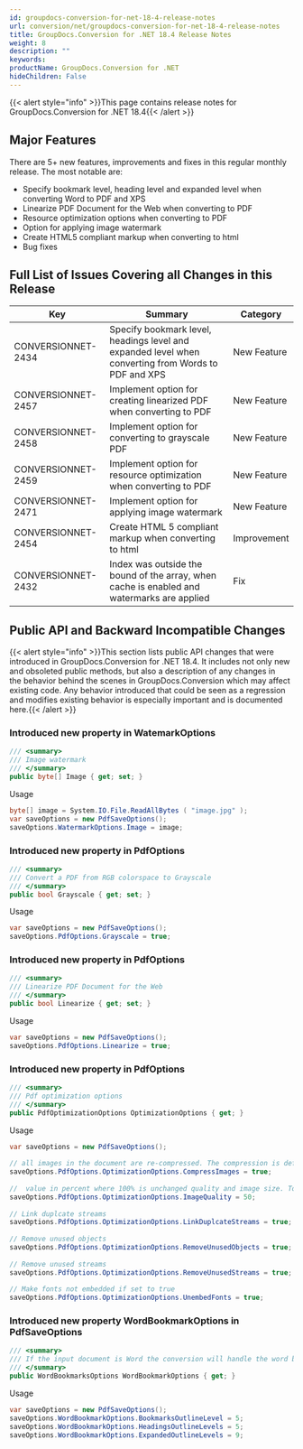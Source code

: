 ```yaml
---
id: groupdocs-conversion-for-net-18-4-release-notes
url: conversion/net/groupdocs-conversion-for-net-18-4-release-notes
title: GroupDocs.Conversion for .NET 18.4 Release Notes
weight: 8
description: ""
keywords: 
productName: GroupDocs.Conversion for .NET
hideChildren: False
---
```

{{< alert style="info" >}}This page contains release notes for GroupDocs.Conversion for .NET 18.4{{< /alert >}}

## Major Features

There are 5+ new features, improvements and fixes in this regular monthly release. The most notable are:

*   Specify bookmark level, heading level and expanded level when converting Word to PDF and XPS
*   Linearize PDF Document for the Web when converting to PDF
*   Resource optimization options when converting to PDF
*   Option for applying image watermark
*   Create HTML5 compliant markup when converting to html
*   Bug fixes
    

## Full List of Issues Covering all Changes in this Release

| Key | Summary | Category |
| --- | --- | --- |
| CONVERSIONNET-2434 | Specify bookmark level, headings level and expanded level when converting from Words to PDF and XPS | New Feature |
| CONVERSIONNET-2457 | Implement option for creating linearized PDF when converting to PDF | New Feature |
| CONVERSIONNET-2458 | Implement option for converting to grayscale PDF | New Feature |
| CONVERSIONNET-2459 | Implement option for resource optimization when converting to PDF | New Feature |
| CONVERSIONNET-2471 | Implement option for applying image watermark | New Feature |
| CONVERSIONNET-2454 | Create HTML 5 compliant markup when converting to html | Improvement |
| CONVERSIONNET-2432 | Index was outside the bound of the array, when cache is enabled and watermarks are applied | Fix |

## Public API and Backward Incompatible Changes

{{< alert style="info" >}}This section lists public API changes that were introduced in GroupDocs.Conversion for .NET 18.4. It includes not only new and obsoleted public methods, but also a description of any changes in the behavior behind the scenes in GroupDocs.Conversion which may affect existing code. Any behavior introduced that could be seen as a regression and modifies existing behavior is especially important and is documented here.{{< /alert >}}

### Introduced new property in WatemarkOptions

```csharp
/// <summary>
/// Image watermark
/// </summary>
public byte[] Image { get; set; }
```

Usage

```csharp
byte[] image = System.IO.File.ReadAllBytes ( "image.jpg" );
var saveOptions = new PdfSaveOptions();
saveOptions.WatermarkOptions.Image = image;
```

### Introduced new property in PdfOptions

```csharp
/// <summary>
/// Convert a PDF from RGB colorspace to Grayscale
/// </summary>
public bool Grayscale { get; set; } 
```

Usage

```csharp
var saveOptions = new PdfSaveOptions();
saveOptions.PdfOptions.Grayscale = true;
```

### Introduced new property in PdfOptions

```csharp
/// <summary>
/// Linearize PDF Document for the Web
/// </summary>
public bool Linearize { get; set; } 
```

Usage

```csharp
var saveOptions = new PdfSaveOptions();
saveOptions.PdfOptions.Linearize = true;
```

### Introduced new property in PdfOptions

```csharp
/// <summary>
/// Pdf optimization options
/// </summary>
public PdfOptimizationOptions OptimizationOptions { get; }
```

Usage

```csharp
var saveOptions = new PdfSaveOptions();
 
// all images in the document are re-compressed. The compression is defined by the ImageQuality property.
saveOptions.PdfOptions.OptimizationOptions.CompressImages = true;
 
//  value in percent where 100% is unchanged quality and image size. To decrease the image size, use ImageQuality less than 100
saveOptions.PdfOptions.OptimizationOptions.ImageQuality = 50;
 
// Link duplcate streams
saveOptions.PdfOptions.OptimizationOptions.LinkDuplcateStreams = true;
 
// Remove unused objects
saveOptions.PdfOptions.OptimizationOptions.RemoveUnusedObjects = true;
 
// Remove unused streams
saveOptions.PdfOptions.OptimizationOptions.RemoveUnusedStreams = true;
 
// Make fonts not embedded if set to true
saveOptions.PdfOptions.OptimizationOptions.UnembedFonts = true;
```

### Introduced new property WordBookmarkOptions in PdfSaveOptions

```csharp
/// <summary>
/// If the input document is Word the conversion will handle the word bookmarks regarding this option.
/// </summary>
public WordBookmarksOptions WordBookmarkOptions { get; }
```

Usage

```csharp
var saveOptions = new PdfSaveOptions();
saveOptions.WordBookmarkOptions.BookmarksOutlineLevel = 5;
saveOptions.WordBookmarkOptions.HeadingsOutlineLevels = 5;
saveOptions.WordBookmarkOptions.ExpandedOutlineLevels = 9;
```
